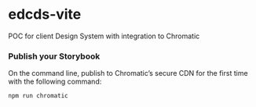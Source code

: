 # edcds-vite

POC for client Design System with integration to Chromatic




### Publish your Storybook

On the command line, publish to Chromatic’s secure CDN for the first time with the following command:

```
npm run chromatic
```
